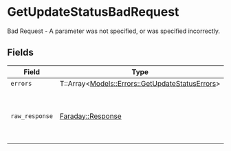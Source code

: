 # GetUpdateStatusBadRequest

Bad Request - A parameter was not specified, or was specified incorrectly.


## Fields

| Field                                                                                           | Type                                                                                            | Required                                                                                        | Description                                                                                     |
| ----------------------------------------------------------------------------------------------- | ----------------------------------------------------------------------------------------------- | ----------------------------------------------------------------------------------------------- | ----------------------------------------------------------------------------------------------- |
| `errors`                                                                                        | T::Array<[Models::Errors::GetUpdateStatusErrors](../../models/errors/getupdatestatuserrors.md)> | :heavy_minus_sign:                                                                              | N/A                                                                                             |
| `raw_response`                                                                                  | [Faraday::Response](https://www.rubydoc.info/gems/faraday/Faraday/Response)                     | :heavy_minus_sign:                                                                              | Raw HTTP response; suitable for custom response parsing                                         |